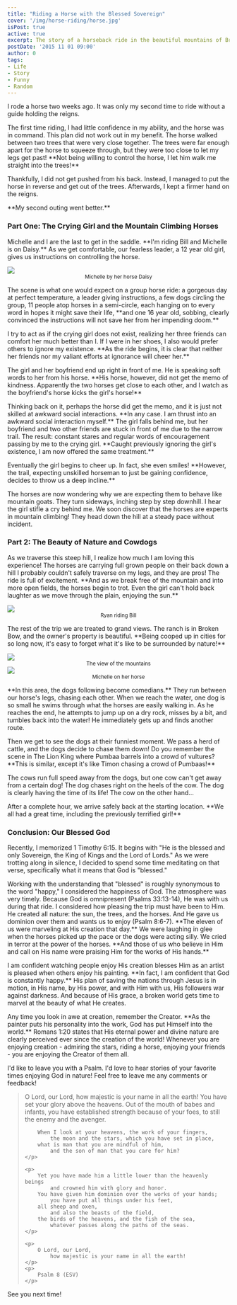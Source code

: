 ```yaml
---
title: "Riding a Horse with the Blessed Sovereign"
cover: '/img/horse-riding/horse.jpg'
isPost: true
active: true
excerpt: The story of a horseback ride in the beautiful mountains of Broken Bow, Oklahoma
postDate: '2015 11 01 09:00'
author: 0
tags:
- Life
- Story
- Funny
- Random
---
```


<p>
	I rode a horse two weeks ago.  It was only my second time to ride
	without a guide holding  the reigns.
</p>

<p>
	The first time riding, I had little confidence in my ability, and the horse was in command.  
	This plan did not work out in my benefit.  The horse walked between two trees that were very close together.
	The trees were far enough apart for the horse to squeeze through, but they were too close to let my legs get past!
	**Not being willing to control the horse, I let him walk
	me straight into the trees!**
</p>

<p>
	Thankfully, I did not get pushed from his back.  Instead,
	I managed to put the horse in reverse and get out of the trees.  Afterwards, I kept a firmer hand on the reigns.
</p>

<p>
	**My second outing went better.**
</p>

<h3>Part One: The Crying Girl and the Mountain Climbing Horses</h3>

<p>
	Michelle and I are the last to get in the saddle.  **I'm riding Bill and Michelle is on Daisy.**
	As we get comfortable, our fearless leader, a 12 year old girl, gives
	us instructions on controlling the horse.
</p>

<img class="small-image" src="../img/horse-riding/horse-stand.jpg" />
<center class="img-caption"><small>Michelle by her horse Daisy</small></center>

<p>
	The scene is what one would expect on a group horse ride: a gorgeous day at
	perfect temperature, a leader giving instructions, a few dogs circling the group,
	11 people atop horses in a semi-circle, each hanging on to every word in hopes it might save their life, 
	**and one 16 year old, sobbing, clearly convinced the instructions will
	not save her from her impending doom.**
</p>

<p>
	I try to act as if the crying girl does not exist, realizing her
	three friends can comfort her much better than I. If I were in
	her shoes, I also would prefer others to ignore my existence. **As
	the ride begins, it is clear that neither her friends nor
	my valiant efforts at ignorance will cheer her.**
</p>

<p>
	The girl and her boyfriend end up right in front of me.  He is
	speaking soft words to her from his horse.  **His horse, however,
	did not get the memo of kindness. Apparently the two horses
	get close to each other, and I watch as the boyfriend's horse
	kicks the girl's horse!**
</p>

<p>
	Thinking back on it, perhaps the horse did get the memo, and it is just not skilled at
	awkward social interactions.  **In any case.
	I am thrust into an awkward social interaction myself.**
	The girl falls behind me, but her boyfriend and two other
	friends are stuck in front of me due to the narrow trail.  The result:
	constant stares and regular words of encouragement
	passing by me to the crying girl. **Caught previously
	ignoring the girl's existence, I am now offered
	the same treatment.**
</p>

<p>
	Eventually the girl begins to cheer up.  In fact, she even smiles! **However, the trail,
	expecting unskilled horseman to just be gaining confidence, decides to
	throw us a deep incline.**
</p>

<p>
	The horses are now wondering why we are expecting them to behave like
	mountain goats.  They turn sideways, inching step by step downhill.  I hear
	the girl stifle a cry behind me. We soon discover that the horses are experts in
	mountain climbing!  They head down the hill at a steady pace without incident.
</p>

<h3>Part 2: The Beauty of Nature and Cowdogs</h3>
<p>
	As we traverse this steep hill, I realize how much I am loving this experience! The horses are
	carrying full grown people on their back down a hill I probably couldn't
	safely traverse on my legs, and they are pros! The ride is full of excitement.  **And as
	we break free of the mountain and into more open fields, the horses begin to trot.
	Even the girl can't hold back laughter as we move through the plain, enjoying
	the sun.**
</p>

<img class="small-image" src="../img/horse-riding/ryan-horse.jpg" />
<center class="img-caption"><small>Ryan riding Bill</small></center>

<p>
	The rest of the trip we are treated to grand views.  The ranch is in Broken Bow, and the owner's
	property is beautiful. **Being cooped up in cities for so long now, it's easy to forget
	what it's like to be surrounded by nature!**
</p>

<img class="small-image" src="../img/horse-riding/mountains.jpg" />
<center class="img-caption"><small>The view of the mountains</small></center>

<img class="small-image" src="../img/horse-riding/michelle-horse.jpg" />
<center class="img-caption"><small>Michelle on her horse</small></center>

<p>
	**In this area, the dogs following become comedians.**  They run between our horse's legs, chasing each other. When we
	reach the water, one dog is so small he swims through what the horses are easily walking in.
	As he reaches the end, he attempts to jump up on a dry rock, misses by a bit, and tumbles back into the water!
	He immediately gets up and finds another route.
</p>

<p>
	Then we get to see the dogs at their funniest moment.  We pass a herd of cattle, and the dogs decide
	to chase them down!  Do you remember the scene in The Lion King where Pumbaa barrels into
	a crowd of vultures?  **This is similar, except it's like Timon chasing a crowd of Pumbaas!**
</p>

<p>
	The cows run full speed away from the dogs, but one cow can't get away from a certain dog!  The dog chases
	right on the heels of the cow.  The dog is clearly having the time of its life!  The cow on the other hand...
</p>

<p>
	After a complete hour, we arrive safely back at the starting location.  **We all had a great time, including the
	previously terrified girl!**
</p>

<h3>Conclusion: Our Blessed God</h3>

<p>
	Recently, I memorized 1 Timothy 6:15.  It begins with "He is the blessed and only Sovereign, the King of
	Kings and the Lord of Lords." As we were trotting along in silence, I decided to spend some time
	meditating on that verse, specifically what it means that God is "blessed."
</p>

<p>
	Working with the understanding that "blessed" is roughly synonymous to the word "happy," I considered the 
	happiness of God.  The atmosphere was very timely.  Because God is omnipresent (Psalms 33:13-14),
	He was with us during that ride. I considered how pleasing the trip must have been to Him.  He created all
	nature: the sun, the trees, and the horses. And He gave us dominion over them and wants us to enjoy 
	(Psalm 8:6-7).  **The eleven of us were marveling at His creation that day.**  We were laughing in glee
	when the horses picked up the pace or the dogs were acting silly.  We cried in terror at the power
	of the horses.  **And those of us who believe in Him and call on His name were praising Him for the works of
	His hands.**
</p>

<p>
	I am confident watching people enjoy His creation blesses Him as an artist is pleased when others
	enjoy his painting. **In fact, I am confident that God is constantly happy.** His plan of saving
	the nations through Jesus is in motion, in His name, by His power, and with Him with us,
	His followers war against darkness.  And because of His grace, a broken world gets time to
	marvel at the beauty of what He creates.
</p>

<p>
	Any time you look in awe at creation, remember the Creator.  **As the painter puts his personality into the work,
	God has put Himself into the world.** Romans 1:20  states that His eternal power and divine nature are clearly perceived ever since the creation of the world!
	Whenever you are enjoying creation - admiring the stars, riding a horse, enjoying your friends - you are enjoying the Creator of them all.
</p>
<p>
	I'd like to leave you with a Psalm.  I'd love to hear stories of your favorite times enjoying
	God in nature!  Feel free to leave me any comments or feedback!
</p>

<blockquote>
	<p>
		O Lord, our Lord,
			how majestic is your name in all the earth!
		You have set your glory above the heavens.
			Out of the mouth of babes and infants,
		you have established strength because of your foes,
			to still the enemy and the avenger.
	</p>
	<p>

		When I look at your heavens, the work of your fingers,
			the moon and the stars, which you have set in place,
		what is man that you are mindful of him,
			and the son of man that you care for him?
	</p>

	<p>
		Yet you have made him a little lower than the heavenly beings
			and crowned him with glory and honor.
		You have given him dominion over the works of your hands;
			you have put all things under his feet,
		all sheep and oxen,
			and also the beasts of the field,
		the birds of the heavens, and the fish of the sea,
			whatever passes along the paths of the seas.
	</p>

	<p>
		O Lord, our Lord,
			how majestic is your name in all the earth!
	</p>
	<p>
		Psalm 8 (ESV)
	</p>
</blockquote>

<p>
	See you next time!
</p>